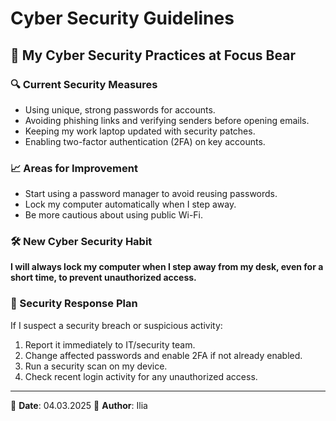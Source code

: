 # Cyber Security Guidelines

## 🔐 My Cyber Security Practices at Focus Bear

### 🔍 Current Security Measures

- Using unique, strong passwords for accounts.
- Avoiding phishing links and verifying senders before opening emails.
- Keeping my work laptop updated with security patches.
- Enabling two-factor authentication (2FA) on key accounts.

### 📈 Areas for Improvement

- Start using a password manager to avoid reusing passwords.
- Lock my computer automatically when I step away.
- Be more cautious about using public Wi-Fi.

### 🛠 New Cyber Security Habit

**I will always lock my computer when I step away from my desk, even for a short time, to prevent unauthorized access.**

### 🚨 Security Response Plan

If I suspect a security breach or suspicious activity:

1. Report it immediately to IT/security team.
2. Change affected passwords and enable 2FA if not already enabled.
3. Run a security scan on my device.
4. Check recent login activity for any unauthorized access.

---

📅 **Date**: 04.03.2025
👤 **Author**: Ilia
